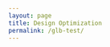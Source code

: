 ```yaml
---
layout: page
title: Design Optimization
permalink: /glb-test/
---
```


<!-- model-viewer runtime -->
<script type="module" src="https://unpkg.com/@google/model-viewer@latest/dist/model-viewer.min.js"></script>
<script nomodule src="https://unpkg.com/@google/model-viewer@latest/dist/model-viewer-legacy.js"></script>

<!-- Viewer -->
<model-viewer id="mv"
  src="{{ '/assets/flow/pop_00_opt.glb' | relative_url }}?v={{ site.time | date: '%s' }}"
  style="width:100%; height:82vh; background:#ffffff;"
  camera-controls
  exposure="1"
  shadow-intensity="0"
  interaction-prompt="none">
</model-viewer>

<script>
  // Ensure the timeline animation actually plays so the model is visible
  document.addEventListener('DOMContentLoaded', () => {
    const mv = document.getElementById('mv');
    mv.addEventListener('load', () => {
      // Prefer the "frames" animation; fall back to the first available
      const anims = mv.availableAnimations || [];
      mv.animationName = anims.includes('frames') ? 'frames' : (anims[0] || null);
      if (mv.animationName) {
        mv.autoplay = true;
        mv.play();
      }
    });
  });
</script>
